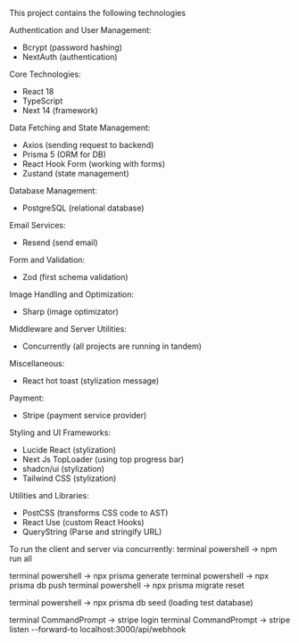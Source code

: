 This project contains the following technologies

Authentication and User Management:
- Bcrypt (password hashing)
- NextAuth (authentication)

Core Technologies:
- React 18
- TypeScript
- Next 14 (framework)

Data Fetching and State Management:
- Axios (sending request to backend)
- Prisma 5 (ORM for DB)
- React Hook Form (working with forms)
- Zustand (state management)

Database Management:
- PostgreSQL (relational database)

Email Services:
- Resend (send email)

Form and Validation:
- Zod (first schema validation)

Image Handling and Optimization:
- Sharp (image optimizator)

Middleware and Server Utilities:
- Concurrently (all projects are running in tandem)

Miscellaneous:
- React hot toast (stylization message)

Payment:
- Stripe (payment service provider)

Styling and UI Frameworks:
- Lucide React (stylization)
- Next Js TopLoader (using top progress bar)
- shadcn/ui (stylization)
- Tailwind CSS (stylization)

Utilities and Libraries:
- PostCSS (transforms CSS code to AST)
- React Use (custom React Hooks)
- QueryString (Parse and stringify URL)


To run the client and server via concurrently:
terminal powershell -> npm run all

terminal powershell -> npx prisma generate
terminal powershell -> npx prisma db push
terminal powershell -> npx prisma migrate reset

terminal powershell -> npx prisma db seed (loading test database)

terminal CommandPrompt -> stripe login
terminal CommandPrompt -> stripe listen --forward-to localhost:3000/api/webhook